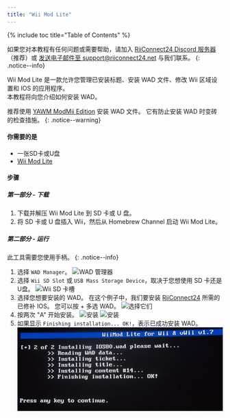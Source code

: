 ```yaml
---
title: "Wii Mod Lite"
---
```


{% include toc title="Table of Contents" %}

如果您对本教程有任何问题或需要帮助，请加入 [RiiConnect24 Discord 服务器](https://discord.gg/rc24)（推荐）或 [发送电子邮件至 support@riiconnect24.net](mailto:support@riiconnect24.net) 与我们联系。
{: .notice--info}

Wii Mod Lite 是一款允许您管理已安装标题、安装 WAD 文件、修改 Wii 区域设置和 IOS 的应用程序。 <br> 本教程将向您介绍如何安装 WAD。

推荐使用 [YAWM ModMii Edition](yawmme) 安装 WAD 文件。 它有防止安装 WAD 时变砖的检查措施。
{: .notice--warning}

#### 你需要的是
* 一张SD卡或U盘
* [Wii Mod Lite](https://oscwii.org/library/app/WiiModLite)

#### 步骤

##### 第一部分 - 下载

1. 下载并解压 Wii Mod Lite 到 SD 卡或 U 盘。
2. 将 SD 卡或 U 盘插入 Wii，然后从 Homebrew Channel 启动 Wii Mod Lite。

##### 第二部分 - 运行

此工具需要您使用手柄。
{: .notice--info}

1. 选择 `WAD Manager`。 ![WAD 管理器](/images/WiiModLite/2.png)
2. 选择 `Wii SD Slot` 或 `USB Mass Storage Device`，取决于您想使用 SD 卡还是 U盘。 ![Wii SD 卡槽](/images/WiiModLite/3.png)
3. 选择您想要安装的 WAD。 在这个例子中，我们要安装 [RiiConnect24](riiconnect24) 所需的已修补 IOS。 您可以按 + 多选 WAD。 ![选择它们](/images/WiiModLite/4.gif)
4. 按两次 "A" 开始安装。 ![安装](/images/WiiModLite/5.png) ![安装](/images/WiiModLite/6.png)
5. 如果显示 `Finishing installation... OK!`，表示已成功安装 WAD。 ![完成](/images/WiiModLite/7.png) 
